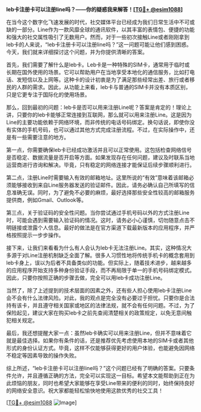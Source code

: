 **leb卡注册卡可以注册line吗？——你的疑惑我来解答！[[TG💪+ @esim1088](https://t.me/s/esim1088)]**

在当今这个数字化飞速发展的时代，社交媒体平台已经成为我们日常生活中不可或缺的一部分。Line作为一款风靡全球的通讯软件，以其丰富的表情包、便捷的功能和强大的社交属性吸引了无数用户。然而，对于一些初次接触Line或者刚刚拿到leb卡的人来说，“leb卡注册卡可以注册line吗？”这一问题可能让他们感到困惑。今天，我们就来详细探讨这个问题，并为你提供清晰的答案。

首先，我们需要了解什么是leb卡。Leb卡是一种特殊的SIM卡，通常用于临时或长期在国外使用的场景。它可以帮助用户在当地享受本地化的通信服务，比如打电话、发短信以及上网等。这种卡的设计初衷是为了满足那些经常出差、旅行或者移民的人群的需求。因此，从功能上来看，leb卡与普通的SIM卡并没有本质区别，只是它更专注于国际化的使用场景。

那么，回到最初的问题：leb卡是否可以用来注册Line呢？答案是肯定的！理论上讲，只要你的leb卡能够正常连接到互联网，那么就可以用来注册Line。这是因为Line的主要功能依赖于网络环境，而非传统的电话号码绑定。换句话说，即使你没有实体的手机号码，也可以通过其他方式完成注册流程。不过，在实际操作中，还是有一些需要注意的地方。

第一点，你需要确保leb卡已经成功激活并且可以正常使用。这包括检查网络信号是否稳定、数据流量是否开启等方面。如果发现存在任何问题，建议及时联系当地运营商进行咨询和解决。毕竟，只有稳定的网络连接才能保证后续步骤顺利进行。

第二点，注册Line时需要输入有效的邮箱地址。这里所说的“有效”意味着该邮箱必须能够接收到来自Line服务器发送的验证邮件。因此，请务必确认自己所填写的信息准确无误。同时，为了避免不必要的麻烦，最好选择那些安全性较高的邮箱服务提供商，例如Gmail、Outlook等。

第三点，关于验证码的安全性问题。当你尝试通过手机号码以外的方式注册Line时，可能会遇到需要输入验证码的情况。这时，请务必小心谨慎，切勿随意点击不明链接或泄露个人信息。最好的做法是在官方渠道下载最新版本的应用程序，并严格按照提示一步步操作。

接下来，让我们来看看为什么有人会认为leb卡无法注册Line。其实，这种情况大多源于对Line注册机制缺乏全面了解。很多人习惯性地将传统手机卡的概念套用到leb卡身上，误以为后者不具备类似的功能。但实际上，随着技术进步，越来越多的应用程序开始支持多种身份验证手段，而不再局限于单一的手机号码绑定模式。因此，只要你按照正确的步骤去做，完全可以用leb卡成功注册Line。

当然了，除了上述提到的技术层面的因素之外，还有些人担心使用leb卡注册Line会不会有什么法律风险。对此，我的观点是完全没有必要过于担忧。只要你是合法持有该卡，并且遵守相关国家或地区的法律法规，就不会有任何问题。不过，为了保险起见，建议大家在购买leb卡之前先查阅清楚相关的政策规定，以免无意间触犯相关规定。

最后，我还想提醒大家一点：虽然leb卡确实可以用来注册Line，但并不意味着它就是最佳选择。如果你有条件的话，还是推荐优先考虑使用本地的SIM卡或者其他形式的身份认证方式。毕竟，这样不仅能够获得更好的用户体验，也能避免因网络不稳定等因素导致的操作失败。

综上所述，“leb卡注册卡可以注册line吗？”这个问题已经有了明确的答案。只要条件允许，并且遵循正确的方法，完全可以实现这一目标。希望本文能帮助到正在为此烦恼的朋友，同时也希望大家能够在享受Line带来的便利的同时，始终保持良好的网络安全意识。祝大家都能轻松愉快地使用这款优秀的社交工具！

[[TG💪+ @esim1088](https://t.me/s/esim1088) ![Image](https://i.postimg.cc/4NQfJmqS/Snipaste-2025-05-13-00-14-12.png)]